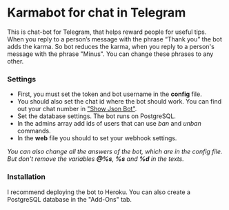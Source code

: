 # Karmabot for chat in Telegram
This is chat-bot for Telegram, that helps reward people for useful tips.
When you reply to a person’s message with the phrase “Thank you” the bot adds the karma. So bot reduces the karma, when you reply to a person's message with the phrase "Minus". You can change these phrases to any other.

### Settings
- First, you must set the token and bot username in the **config** file.
- You should also set the chat id where the bot should work. You can find out your chat number in ["Show Json Bot"](https://t.me/ShowJsonBot).
- Set the database settings. The bot runs on PostgreSQL.
- In the admins array add ids of users that can use *ban* and *unban* commands.
- In the **web** file you should to set your webhook settings.

*You can also change all the answers of the bot, which are in the config file. But don't remove the variables **@%s**, **%s** and **%d** in the texts.*


### Installation
I recommend deploying the bot to Heroku. You can also create a PostgreSQL database in the "Add-Ons" tab.
